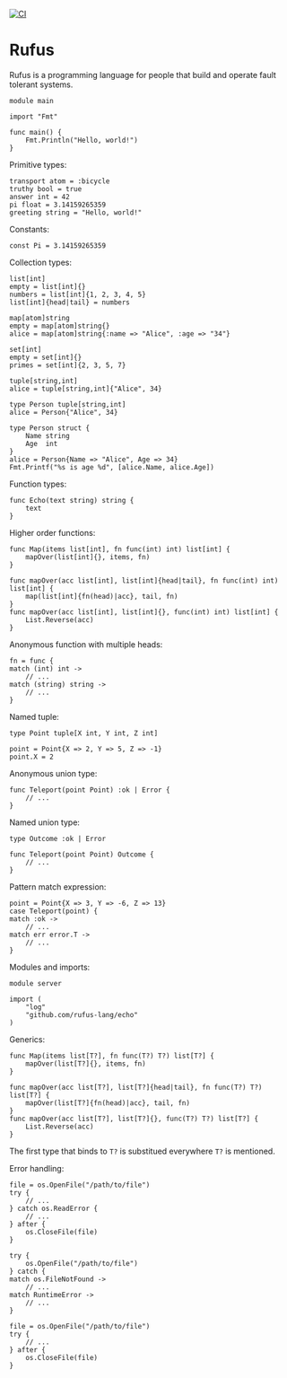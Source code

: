 [![CI](https://github.com/rufus-lang/rufus/actions/workflows/github-actions.yml/badge.svg)](https://github.com/rufus-lang/rufus/actions/workflows/github-actions.yml)
# Rufus

Rufus is a programming language for people that build and operate fault tolerant
systems.

```rufus
module main

import "Fmt"

func main() {
    Fmt.Println("Hello, world!")
}
```

Primitive types:

```rufus
transport atom = :bicycle
truthy bool = true
answer int = 42
pi float = 3.14159265359
greeting string = "Hello, world!"
```

Constants:

```rufus
const Pi = 3.14159265359
```

Collection types:

```rufus
list[int]
empty = list[int]{}
numbers = list[int]{1, 2, 3, 4, 5}
list[int]{head|tail} = numbers

map[atom]string
empty = map[atom]string{}
alice = map[atom]string{:name => "Alice", :age => "34"}

set[int]
empty = set[int]{}
primes = set[int]{2, 3, 5, 7}

tuple[string,int]
alice = tuple[string,int]{"Alice", 34}

type Person tuple[string,int]
alice = Person{"Alice", 34}

type Person struct {
    Name string
    Age  int
}
alice = Person{Name => "Alice", Age => 34}
Fmt.Printf("%s is age %d", [alice.Name, alice.Age])
```

Function types:

```rufus
func Echo(text string) string {
    text
}
```

Higher order functions:

```rufus
func Map(items list[int], fn func(int) int) list[int] {
    mapOver(list[int]{}, items, fn)
}

func mapOver(acc list[int], list[int]{head|tail}, fn func(int) int) list[int] {
    map(list[int]{fn(head)|acc}, tail, fn)
}
func mapOver(acc list[int], list[int]{}, func(int) int) list[int] {
    List.Reverse(acc)
}
```

Anonymous function with multiple heads:

```rufus
fn = func {
match (int) int ->
    // ...
match (string) string ->
    // ...
}
```

Named tuple:

```rufus
type Point tuple[X int, Y int, Z int]

point = Point{X => 2, Y => 5, Z => -1}
point.X = 2
```

Anonymous union type:

```rufus
func Teleport(point Point) :ok | Error {
    // ...
}
```

Named union type:

```rufus
type Outcome :ok | Error

func Teleport(point Point) Outcome {
    // ...
}
```

Pattern match expression:

```rufus
point = Point{X => 3, Y => -6, Z => 13}
case Teleport(point) {
match :ok ->
    // ...
match err error.T ->
    // ...
}
```

Modules and imports:

```rufus
module server

import (
    "log"
    "github.com/rufus-lang/echo"
)
```

Generics:

```rufus
func Map(items list[T?], fn func(T?) T?) list[T?] {
    mapOver(list[T?]{}, items, fn)
}

func mapOver(acc list[T?], list[T?]{head|tail}, fn func(T?) T?) list[T?] {
    mapOver(list[T?]{fn(head)|acc}, tail, fn)
}
func mapOver(acc list[T?], list[T?]{}, func(T?) T?) list[T?] {
    List.Reverse(acc)
}
```

The first type that binds to `T?` is substitued everywhere `T?` is mentioned.

Error handling:

```rufus
file = os.OpenFile("/path/to/file")
try {
    // ...
} catch os.ReadError {
    // ...
} after {
    os.CloseFile(file)
}
```

```rufus
try {
    os.OpenFile("/path/to/file")
} catch {
match os.FileNotFound ->
    // ...
match RuntimeError ->
    // ...
}
```

```rufus
file = os.OpenFile("/path/to/file")
try {
    // ...
} after {
    os.CloseFile(file)
}
```
